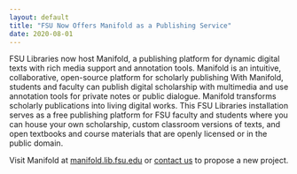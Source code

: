 ```yaml
---
layout: default
title: "FSU Now Offers Manifold as a Publishing Service"
date: 2020-08-01
---
```


FSU Libraries now host Manifold, a publishing platform for dynamic digital texts with rich media support and annotation tools. Manifold is an intuitive, collaborative, open-source platform for scholarly publishing With Manifold, students and faculty can publish digital scholarship with multimedia and use annotation tools for private notes or public dialogue. Manifold transforms scholarly publications into living digital works. This FSU Libraries installation serves as a free publishing platform for FSU faculty and students where you can house your own scholarship, custom classroom versions of texts, and open textbooks and course materials that are openly licensed or in the public domain.

Visit Manifold at [manifold.lib.fsu.edu](https://manifold.lib.fsu.edu/) or [contact us](https://www.lib.fsu.edu/DRS/form/contact-us "DRS Proposal Form") to propose a new project.
